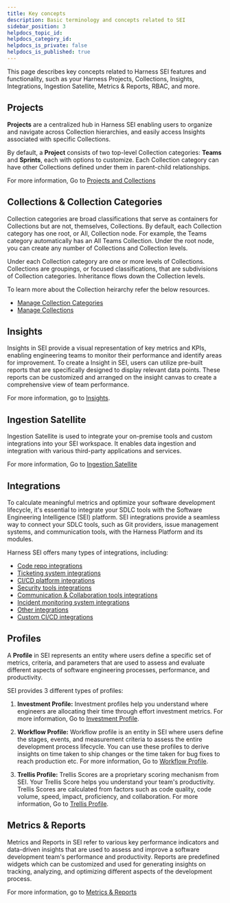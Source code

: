 ```yaml
---
title: Key concepts
description: Basic terminology and concepts related to SEI
sidebar_position: 3
helpdocs_topic_id: 
helpdocs_category_id: 
helpdocs_is_private: false
helpdocs_is_published: true
---
```


This page describes key concepts related to Harness SEI features and functionality, such as your Harness Projects, Collections, Insights, Integrations, Ingestion Satellite, Metrics & Reports, RBAC, and more.

## Projects

**Projects** are a centralized hub in Harness SEI enabling users to organize and navigate across Collection hierarchies, and easily access Insights associated with specific Collections.

By default, a **Project** consists of two top-level Collection categories: **Teams** and **Sprints**, each with options to customize. Each Collection category can have other Collections defined under them in parent-child relationships.

For more information, Go to [Projects and Collections](/docs/software-engineering-insights/sei-projects-and-collections/project-and-collection-overview)

## Collections & Collection Categories

Collection categories are broad classifications that serve as containers for Collections but are not, themselves, Collections. By default, each Collection category has one root, or All, Collection node. For example, the Teams category automatically has an All Teams Collection. Under the root node, you can create any number of Collections and Collection levels.

Under each Collection category are one or more levels of Collections. Collections are groupings, or focused classifications, that are subdivisions of Collection categories. Inheritance flows down the Collection levels.

To learn more about the Collection heirarchy refer the below resources.

* [Manage Collection Categories](/docs/software-engineering-insights/sei-projects-and-collections/manage-collection-cat)
* [Manage Collections](/docs/software-engineering-insights/sei-projects-and-collections/manage-collections)
  
## Insights

Insights in SEI provide a visual representation of key metrics and KPIs, enabling engineering teams to monitor their performance and identify areas for improvement. To create a Insight in SEI, users can utilize pre-built reports that are specifically designed to display relevant data points. These reports can be customized and arranged on the insight canvas to create a comprehensive view of team performance.

For more information, go to [Insights](../insights/sei-insights).

## Ingestion Satellite

Ingestion Satellite is used to integrate your on-premise tools and custom integrations into your SEI workspace. It enables data ingestion and integration with various third-party applications and services.

For more information, Go to [Ingestion Satellite](/docs/software-engineering-insights/sei-ingestion-satellite/satellite-overview)

## Integrations

To calculate meaningful metrics and optimize your software development lifecycle, it's essential to integrate your SDLC tools with the Software Engineering Intelligence (SEI) platform. SEI integrations provide a seamless way to connect your SDLC tools, such as Git providers, issue management systems, and communication tools, with the Harness Platform and its modules.

Harness SEI offers many types of integrations, including:

* [Code repo integrations](/docs/software-engineering-insights/sei-integrations/sei-integrations-overview#source-code-management-scm)
* [Ticketing system integrations](/docs/software-engineering-insights/sei-integrations/sei-integrations-overview#issue-management-platform)
* [CI/CD platform integrations](/docs/software-engineering-insights/sei-integrations/sei-integrations-overview#cicd)
* [Security tools integrations](/docs/software-engineering-insights/sei-integrations/sei-integrations-overview#security)
* [Communication & Collaboration tools integrations](/docs/software-engineering-insights/sei-integrations/sei-integrations-overview#communication--collaboration)
* [Incident monitoring system integrations](/docs/software-engineering-insights/sei-integrations/sei-integrations-overview#incident-monitoring)
* [Other integrations](/docs/software-engineering-insights/sei-integrations/sei-integrations-overview#others)
* [Custom CI/CD integrations](/docs/software-engineering-insights/sei-integrations/sei-integrations-overview#custom-cicd-integrations)

## Profiles

A **Profile** in SEI represents an entity where users define a specific set of metrics, criteria, and parameters that are used to assess and evaluate different aspects of software engineering processes, performance, and productivity.

SEI provides 3 different types of profiles:

1. **Investment Profile:** Investment profiles help you understand where engineers are allocating their time through effort investment metrics. For more information, Go to [Investment Profile](/docs/software-engineering-insights/sei-profiles/investment-profile).

2. **Workflow Profile:** Workflow profile is an entity in SEI where users define the stages, events, and measurement criteria to assess the entire development process lifecycle. You can use these profiles to derive insights on time taken to ship changes or the time taken for bug fixes to reach production etc. For more information, Go to [Workflow Profile](/docs/software-engineering-insights/sei-profiles/workflow-profile).

3. **Trellis Profile:** Trellis Scores are a proprietary scoring mechanism from SEI. Your Trellis Score helps you understand your team's productivity. Trellis Scores are calculated from factors such as code quality, code volume, speed, impact, proficiency, and collaboration. For more information, Go to [Trellis Profile](/docs/software-engineering-insights/sei-profiles/trellis-profile).

## Metrics & Reports

Metrics and Reports in SEI refer to various key performance indicators and data-driven insights that are used to assess and improve a software development team's performance and productivity. Reports are predefined widgets which can be customized and used for generating insights on tracking, analyzing, and optimizing different aspects of the development process. 

For more information, go to [Metrics & Reports](/docs/category/metrics-and-reports)